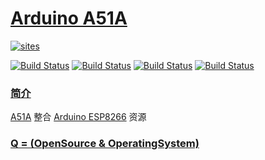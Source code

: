﻿# [Arduino A51A](https://github.com/OS-Q/A51A)

[![sites](http://182.61.61.133/link/resources/OSQ.png)](http://www.OS-Q.com)

[![Build Status](https://github.com/OS-Q/A51A/workflows/macos/badge.svg)](https://github.com/OS-Q/A51A/actions/workflows/macos.yml)
[![Build Status](https://github.com/OS-Q/A51A/workflows/ubuntu/badge.svg)](https://github.com/OS-Q/A51A/actions/workflows/ubuntu.yml)
[![Build Status](https://github.com/OS-Q/A51A/workflows/windows/badge.svg)](https://github.com/OS-Q/A51A/actions/workflows/windows.yml)
[![Build Status](https://github.com/OS-Q/A51A/workflows/PlatformIO/badge.svg)](https://github.com/OS-Q/A51A/actions/workflows/platformio.yml)

### [简介](https://github.com/OS-Q/A51A/wiki)

[A51A](https://github.com/OS-Q/A51A) 整合 [Arduino ESP8266](https://github.com/esp8266/Arduino) 资源

### [Q = (OpenSource & OperatingSystem) ](http://www.OS-Q.com)

